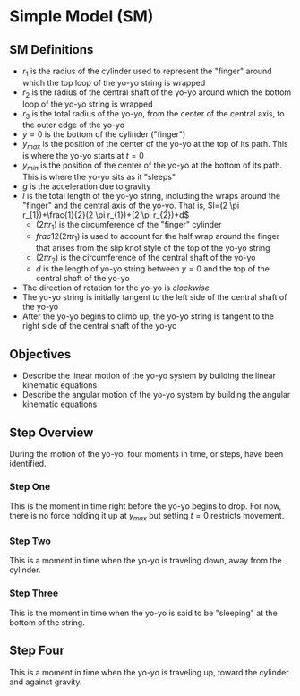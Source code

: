 # Simple Model (SM)
## SM Definitions
- $r_1$ is the radius of the cylinder used to represent the "finger" around which the top loop of the yo-yo string is wrapped
- $r_2$ is the radius of the central shaft of the yo-yo around which the bottom loop of the yo-yo string is wrapped
- $r_3$ is the total radius of the yo-yo, from the center of the central axis, to the outer edge of the yo-yo
- $y=0$ is the bottom of the cylinder ("finger")
- $y_{max}$ is the position of the center of the yo-yo at the top of its path. This is where the yo-yo starts at $t=0$
- $y_{min}$ is the position of the center of the yo-yo at the bottom of its path. This is where the yo-yo sits as it "sleeps"
- $g$ is the acceleration due to gravity
- $l$ is the total length of the yo-yo string, including the wraps around the "finger" and the central axis of the yo-yo. That is, $l=(2 \pi r_{1})+\frac{1}{2}(2 \pi r_{1})+(2 \pi r_{2})+d$
  - $(2 \pi r_{1})$ is the circumference of the "finger" cylinder
  - $frac{1}{2}(2 \pi r_{1})$ is used to account for the half wrap around the finger that arises from the slip knot style of the top of the yo-yo string
  - $(2 \pi r_{2})$ is the circumference of the central shaft of the yo-yo
  - $d$ is the length of yo-yo string between $y=0$ and the top of the central shaft of the yo-yo
- The direction of rotation for the yo-yo is *clockwise*
- The yo-yo string is initially tangent to the left side of the central shaft of the yo-yo
- After the yo-yo begins to climb up, the yo-yo string is tangent to the right side of the central shaft of the yo-yo

## Objectives
- Describe the linear motion of the yo-yo system by building the linear kinematic equations
- Describe the angular motion of the yo-yo system by building the angular kinematic equations

## Step Overview
During the motion of the yo-yo, four moments in time, or steps, have been identified.

### Step One
This is the moment in time right before the yo-yo begins to drop. For now, there is no force holding it up at ${y_{max}}$ but setting ${t=0}$ restricts movement. 

### Step Two
This is a moment in time when the yo-yo is traveling down, away from the cylinder.

### Step Three
This is the moment in time when the yo-yo is said to be "sleeping" at the bottom of the string.

## Step Four
This is a moment in time when the yo-yo is traveling up, toward the cylinder and against gravity.